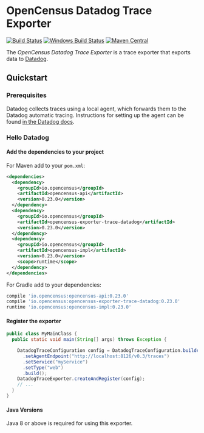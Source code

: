 # OpenCensus Datadog Trace Exporter
[![Build Status][travis-image]][travis-url]
[![Windows Build Status][appveyor-image]][appveyor-url]
[![Maven Central][maven-image]][maven-url]

The *OpenCensus Datadog Trace Exporter* is a trace exporter that exports data to [Datadog](https://www.datadoghq.com/).

## Quickstart

### Prerequisites

Datadog collects traces using a local agent, which forwards them to the Datadog automatic tracing. Instructions for setting up the agent can be found [in the Datadog docs](https://docs.datadoghq.com/agent/?tab=agentv6).

### Hello Datadog

#### Add the dependencies to your project

For Maven add to your `pom.xml`:
```xml
<dependencies>
  <dependency>
    <groupId>io.opencensus</groupId>
    <artifactId>opencensus-api</artifactId>
    <version>0.23.0</version>
  </dependency>
  <dependency>
    <groupId>io.opencensus</groupId>
    <artifactId>opencensus-exporter-trace-datadog</artifactId>
    <version>0.23.0</version>
  </dependency>
  <dependency>
    <groupId>io.opencensus</groupId>
    <artifactId>opencensus-impl</artifactId>
    <version>0.23.0</version>
    <scope>runtime</scope>
  </dependency>
</dependencies>
```

For Gradle add to your dependencies:
```groovy
compile 'io.opencensus:opencensus-api:0.23.0'
compile 'io.opencensus:opencensus-exporter-trace-datadog:0.23.0'
runtime 'io.opencensus:opencensus-impl:0.23.0'
```

#### Register the exporter

```java
public class MyMainClass {
  public static void main(String[] args) throws Exception {

    DatadogTraceConfiguration config = DatadogTraceConfiguration.builder()
      .setAgentEndpoint("http://localhost:8126/v0.3/traces")
      .setService("myService")
      .setType("web")
      .build();
    DatadogTraceExporter.createAndRegister(config);
    // ...
  }
}
```

#### Java Versions

Java 8 or above is required for using this exporter.

[travis-image]: https://travis-ci.org/census-instrumentation/opencensus-java.svg?branch=master
[travis-url]: https://travis-ci.org/census-instrumentation/opencensus-java
[appveyor-image]: https://ci.appveyor.com/api/projects/status/hxthmpkxar4jq4be/branch/master?svg=true
[appveyor-url]: https://ci.appveyor.com/project/opencensusjavateam/opencensus-java/branch/master
[maven-image]: https://maven-badges.herokuapp.com/maven-central/io.opencensus/opencensus-exporter-trace-datadog/badge.svg
[maven-url]: https://maven-badges.herokuapp.com/maven-central/io.opencensus/opencensus-exporter-trace-datadog

